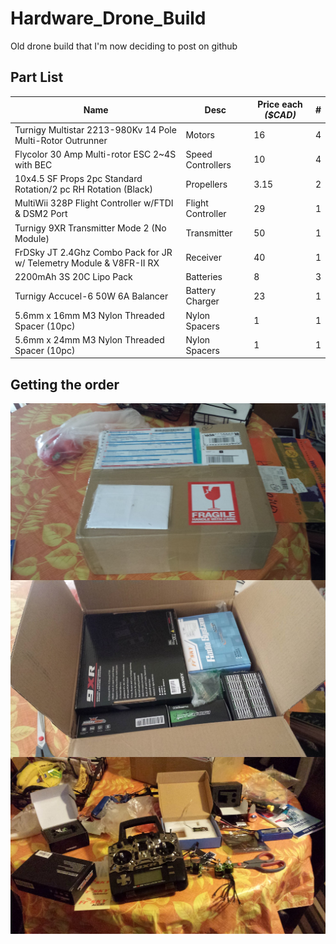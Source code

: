 # Hardware_Drone_Build
Old drone build that I'm now deciding to post on github



## Part List

| Name | Desc | Price each *($CAD)* | # |
| ------------- | ---------- | ------------- | ---------- |
| Turnigy Multistar 2213-980Kv 14 Pole Multi-Rotor Outrunner | Motors | 16 | 4 |
| Flycolor 30 Amp Multi-rotor ESC 2~4S with BEC | Speed Controllers | 10 | 4 |
| 10x4.5 SF Props 2pc Standard Rotation/2 pc RH Rotation (Black) | Propellers  |  3.15 | 2 |
| MultiWii 328P Flight Controller w/FTDI & DSM2 Port | Flight Controller |  29 | 1 |
| Turnigy 9XR Transmitter Mode 2 (No Module) | Transmitter | 50 | 1 |
| FrDSky JT 2.4Ghz Combo Pack for JR w/ Telemetry Module & V8FR-II RX | Receiver | 40 | 1 |
| 2200mAh 3S 20C Lipo Pack | Batteries | 8 | 3 |
| Turnigy Accucel-6 50W 6A Balancer | Battery Charger | 23 | 1 |
| 5.6mm x 16mm M3 Nylon Threaded Spacer (10pc) | Nylon Spacers | 1 | 1 |
| 5.6mm x 24mm M3 Nylon Threaded Spacer (10pc) | Nylon Spacers | 1 | 1 |


## Getting the order

<p align="center" style="vertical-align: top; position: relative" >
  <img align="top" style="vertical-align:top;position: relative" src="https://raw.githubusercontent.com/aziddy/Hardware_Drone_Build/master/media/20141022_165059.jpg" width="700"/>
   
   <img align="top" style="vertical-align:top;position: relative" src="https://raw.githubusercontent.com/aziddy/Hardware_Drone_Build/master/media/20141022_170150.jpg" width="700"/>
    
   <img align="top" style="vertical-align:top;position: relative;" src="https://raw.githubusercontent.com/aziddy/Hardware_Drone_Build/master/media/20141022_184603.jpg" width="700"/>
  
</p>
